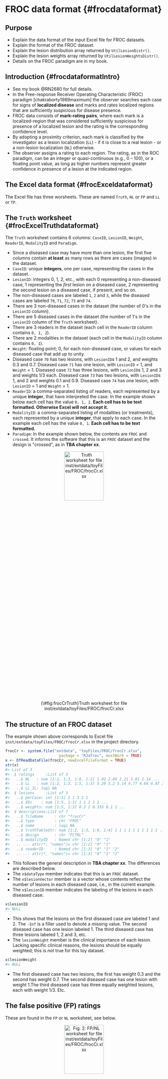 # FROC data format {#frocdataformat}



## Purpose
* Explain the data format of the input Excel file for FROC datasets. 
* Explain the format of the FROC dataset.
* Explain the lesion distribution array returned by `UtilLesionDistr()`.
* Explain the lesion weights array returned by `UtilLesionWeightsDistr()`.
* Details on the FROC paradigm are in my book.

## Introduction {#frocdataformatIntro}
* See my book @RN2680 for full details.
* In the Free-response Receiver Operating Characteristic (FROC) paradigm [chakraborty1989maximum] the observer searches each case for signs of **localized disease** and marks and rates localized regions that are sufficiently suspicious for disease presence. 
* FROC data consists of **mark-rating pairs**, where each mark is a localized-region that was considered sufficiently suspicious for presence of a localized lesion and the rating is the corresponding confidence level. 
* By adopting a proximity criterion, each mark is classified by the investigator as a lesion localization (`LL`) - if it is close to a real lesion - or a non-lesion localization (`NL`) otherwise. 
* The observer assigns a rating to each region. The rating, as in the ROC paradigm, can be an integer or quasi-continuous (e.g., 0 – 100), or a floating point value, as long as higher numbers represent greater confidence in presence of a lesion at the indicated region.

## The Excel data format {#frocExceldataformat}
The Excel file has three worsheets. These are named `Truth`, `NL` or `FP` and `LL` or `TP`. 

## The `Truth` worksheet {#frocExcelTruthdataformat}

The `Truth` worksheet contains 6 columns: `CaseID`, `LesionID`, `Weight`, `ReaderID`, `ModalityID` and `Paradigm`. 

* Since a diseased case may have more than one lesion, the first five columns contain **at least** as many rows as there are cases (images) in the dataset. 
* `CaseID`: unique **integers**, one per case, representing the cases in the dataset. 
* `LesionID`: integers 0, 1, 2, etc., with each 0 representing a non-diseased case, 1 representing the *first* lesion on a diseased case, 2 representing the second lesion on a diseased case, if present, and so on. 
* The non-diseased cases are labeled `1`, `2` and `3`, while the diseased cases are labeled `70`, `71`, `72`, `73` and `74`.
* There are 3 non-diseased cases in the dataset (the number of 0's in the `LesionID` column).
* There are 5 diseased cases in the dataset (the number of 1's in the `LesionID` column of the `Truth` worksheet). 
* There are 3 readers in the dataset (each cell in the `ReaderID` column contains `0, 1, 2`).
* There are 2 modalities in the dataset (each cell in the `ModalityID` column contains `0, 1`).
* `Weight`: floating point; 0, for each non-diseased case, or values for each diseased case that add up to unity.  
* Diseased case `70` has two lesions, with `LesionID`s 1 and 2, and weights 0.3 and 0.7. Diseased case `71` has one lesion, with `LesionID` = 1, and `Weight` = 1. Diseased case `72` has three lesions, with `LesionID`s 1, 2 and 3 and weights 1/3 each. Diseased case `73` has two lesions, with `LesionID`s 1, and 2 and weights 0.1 and 0.9. Diseased case `74` has one lesion, with `LesionID` = 1 and `Weight` = 1.
* `ReaderID`: a comma-separated listing of readers, each represented by a unique **integer**, that have interpreted the case. In the example shown below each cell has the value `0, 1, 2`. **Each cell has to be text formatted. Otherwise Excel will not accept it.**
* `ModalityID`: a comma-separated listing of modalities (or treatments), each represented by a unique **integer**, that apply to each case. In the example each cell has the value `0, 1`. **Each cell has to be text formatted.**
* `Paradigm`: In the example shown below, the contents are `FROC` and `crossed`. It informs the software that this is an `FROC` dataset and the design is "crossed", as in **TBA chapter xx**.

<div class="figure" style="text-align: center">
<img src="images/frocCrTruth.png" alt="Truth worksheet for file inst/extdata/toyFiles/FROC/frocCr.xlsx" width="50%" height="20%" />
<p class="caption">(\#fig:frocCrTruth)Truth worksheet for file inst/extdata/toyFiles/FROC/frocCr.xlsx</p>
</div>


## The structure of an FROC dataset
The example shown above corresponds to Excel file `inst/extdata/toyFiles/FROC/frocCr.xlsx` in the project directory. 


```r
frocCr <- system.file("extdata", "toyFiles/FROC/frocCr.xlsx",
                        package = "RJafroc", mustWork = TRUE)
x <- DfReadDataFile(frocCr, newExcelFileFormat = TRUE)
str(x)
#> List of 3
#>  $ ratings     :List of 3
#>   ..$ NL   : num [1:2, 1:3, 1:8, 1:2] 1.02 2.89 2.21 3.01 2.14 ...
#>   ..$ LL   : num [1:2, 1:3, 1:5, 1:3] 5.28 5.2 5.14 4.77 4.66 4.87 3.01 3.27 3.31 3.19 ...
#>   ..$ LL_IL: logi NA
#>  $ lesions     :List of 3
#>   ..$ perCase: int [1:5] 2 1 3 2 1
#>   ..$ IDs    : num [1:5, 1:3] 1 1 1 1 1 ...
#>   ..$ weights: num [1:5, 1:3] 0.3 1 0.333 0.1 1 ...
#>  $ descriptions:List of 7
#>   ..$ fileName     : chr "frocCr"
#>   ..$ type         : chr "FROC"
#>   ..$ name         : logi NA
#>   ..$ truthTableStr: num [1:2, 1:3, 1:8, 1:4] 1 1 1 1 1 1 1 1 1 1 ...
#>   ..$ design       : chr "FCTRL"
#>   ..$ modalityID   : Named chr [1:2] "0" "1"
#>   .. ..- attr(*, "names")= chr [1:2] "0" "1"
#>   ..$ readerID     : Named chr [1:3] "0" "1" "2"
#>   .. ..- attr(*, "names")= chr [1:3] "0" "1" "2"
```

* This follows the general description in **TBA chapter xx**. The differences are described below.
* The `x$dataType` member indicates that this is an `FROC` dataset. 
* The `x$lesionVector` member is a vector whose contents reflect the number of lesions in each diseased case, i.e.,  in the current example.
* The `x$lesionID` member indicates the labeling of the lesions in each diseased case.


```r
x$lesionID
#> NULL
```

* This shows that the lesions on the first diseased case are labeled 1 and 2. The `-Inf` is a filler used to denote a missing value. The second diseased case has one lesion labeled 1. The third diseased case has three lesions labeled 1, 2 and 3, etc.
* The `lesionWeight` member is the clinical importance of each lesion. Lacking specific clinical reasons, the lesions should be equally weighted; this is *not* true for this toy dataset.


```r
x$lesionWeight
#> NULL
```

* The first diseased case has two lesions, the first has weight 0.3 and the second has weight 0.7. The second diseased case has one lesion with weight 1.The third diseased case has three equally weighted lesions, each with weight 1/3. Etc.

## The false positive (FP) ratings
These are found in the `FP` or `NL` worksheet, see below.
<div class="figure" style="text-align: center">
<img src="images/frocCrNL.png" alt="Fig. 2: FP/NL worksheet for file inst/extdata/toyFiles/FROC/frocCr.xlsx" width="50%" height="20%" />
<p class="caption">(\#fig:frocCrNL)Fig. 2: FP/NL worksheet for file inst/extdata/toyFiles/FROC/frocCr.xlsx</p>
</div>

* It consists of 4 columns, of equal length. **The common length is unpredictable.** It could be zero if the dataset has no NL marks (a distinct possibility if the lesions are very easy to find and the modality and/or observer has high performance). All one knows is that the common length is an integer greater than or equal to zero.
* In the example dataset, the common length is 0.
* `ReaderID`: the reader labels: these must be `0`, `1`, or `2`, as declared in the `Truth` worksheet. 
* `ModalityID`: the modality labels: must be `0` or `1`, as declared in the `Truth` worksheet. 
* `CaseID`: the labels of cases with `NL` marks. In the FROC paradigm, `NL` events can occur on non-diseased **and** diseased cases. 
* `FP_Rating`: the floating point ratings of `NL` marks. Each row of this worksheet yields a rating corresponding to the values of `ReaderID`, `ModalityID` and `CaseID` for that row.
* For `ModalityID` 0, `ReaderID` 0 and `CaseID` 1 (the first non-diseased case declared in the `Truth` worksheet), there is a single `NL` mark that was rated , corresponding to row 2 of the `FP` worksheet.
* Diseased cases with `NL` marks are also declared in the `FP` worksheet. Some examples are seen at rows 15, 16 and 21-23 of the `FP` worksheet. 
* Rows 21 and 22 show that `caseID` = 71 got two `NL` marks, rated . 
* That this is the *only* case with two marks determines the length of the fourth dimension of the `x$NL` list member, 0 in the current example. Absent this case, the length would have been one.
* In general, the case with the most `NL` marks determines the length of the fourth dimension of the `x$NL` list member.
* The reader should convince oneself that the ratings in `x$NL` reflect the contents of the `FP` worksheet.

## The true positive (TP) ratings
These are found in the `TP` or `LL` worksheet, see below.

<div class="figure" style="text-align: center">
<img src="images/frocCrLL.png" alt="Fig. 3: TP/LL worksheet for file inst/extdata/toyFiles/FROC/frocCr.xlsx" width="50%" height="20%" />
<p class="caption">(\#fig:frocCrLL)Fig. 3: TP/LL worksheet for file inst/extdata/toyFiles/FROC/frocCr.xlsx</p>
</div>

* This worksheet can only have diseased cases. The presence of a non-diseased case in this worksheet will generate an error.
* The common vertical length, 31 in this example, is a-priori unpredictable. Given the structure of the `Truth` worsheet for this dataset, the maximum length would be 9 times 2 times 3, assuming every lesion is marked for each modality, reader and diseased case. The 9 comes from the total number of non-zero entries in the `LesionID` column of the `Truth` worksheet.
* The fact that the length is smaller than the maximum length means that there are combinations of modality, reader and diseased cases on which some lesions were not marked.
* As an example, the first lesion in `CaseID` equal to `70` was marked (and rated ) in `ModalityID` `0` and `ReaderID` `0`. 
* The length of the fourth dimension of the `x$LL` list member, 0 in the present example, is determined by the diseased case with the most lesions in the `Truth` worksheet.
* The reader should convince oneself that the ratings in `x$LL` reflect the contents of the `TP` worksheet.

## On the distribution of numbers of lesions in abnormal cases  
* Consider a much larger dataset, `dataset11`, with structure as shown below:


```r
x <- dataset11
str(x)
#> List of 3
#>  $ ratings     :List of 3
#>   ..$ NL   : num [1:4, 1:5, 1:158, 1:4] -Inf -Inf -Inf -Inf -Inf ...
#>   ..$ LL   : num [1:4, 1:5, 1:115, 1:20] -Inf -Inf -Inf -Inf -Inf ...
#>   ..$ LL_IL: logi NA
#>  $ lesions     :List of 3
#>   ..$ perCase: int [1:115] 6 4 7 1 3 3 3 8 11 2 ...
#>   ..$ IDs    : num [1:115, 1:20] 1 1 1 1 1 1 1 1 1 1 ...
#>   ..$ weights: num [1:115, 1:20] 0.167 0.25 0.143 1 0.333 ...
#>  $ descriptions:List of 7
#>   ..$ fileName     : chr "dataset11"
#>   ..$ type         : chr "FROC"
#>   ..$ name         : chr "DOBBINS-1"
#>   ..$ truthTableStr: num [1:4, 1:5, 1:158, 1:21] 1 1 1 1 1 1 1 1 1 1 ...
#>   ..$ design       : chr "FCTRL"
#>   ..$ modalityID   : Named chr [1:4] "1" "2" "3" "4"
#>   .. ..- attr(*, "names")= chr [1:4] "1" "2" "3" "4"
#>   ..$ readerID     : Named chr [1:5] "1" "2" "3" "4" ...
#>   .. ..- attr(*, "names")= chr [1:5] "1" "2" "3" "4" ...
```

* Focus for now in the 115 abnormal cases. 
* The numbers of lesions in these cases is contained in `x$lesionVector`.


```r
x$lesions$perCase
#>   [1]  6  4  7  1  3  3  3  8 11  2  4  6  2 16  5  2  8  3  4  7 11  1  4  3  4
#>  [26]  4  7  3  2  5  2  2  7  6  6  4 10 20 12  6  4  7 12  5  1  1  5  1  2  8
#>  [51]  3  1  2  2  3  2  8 16 10  1  2  2  6  3  2  2  4  6 10 11  1  2  6  2  4
#>  [76]  5  2  9  6  6  8  3  8  7  1  1  6  3  2  1  9  8  8  2  2 12  1  1  1  1
#> [101]  1  3  1  2  2  1  1  1  1  3  1  1  1  2  1
```

* For example, the first abnormal case contains 6 lesions, the second contains 4 lesions, the third contains 7 lesions, etc. and the last abnormal case contains 1 lesion.
* To get an idea of the distribution of the numbers of lesions per abnormal cases, one could interrogate this vector as shown below using the `which()` function:


```r
for (el in 1:max(x$lesions$perCase)) cat(
  "abnormal cases with", el, "lesions = ", 
  length(which(x$lesionVector == el)), "\n")
#> abnormal cases with 1 lesions =  0 
#> abnormal cases with 2 lesions =  0 
#> abnormal cases with 3 lesions =  0 
#> abnormal cases with 4 lesions =  0 
#> abnormal cases with 5 lesions =  0 
#> abnormal cases with 6 lesions =  0 
#> abnormal cases with 7 lesions =  0 
#> abnormal cases with 8 lesions =  0 
#> abnormal cases with 9 lesions =  0 
#> abnormal cases with 10 lesions =  0 
#> abnormal cases with 11 lesions =  0 
#> abnormal cases with 12 lesions =  0 
#> abnormal cases with 13 lesions =  0 
#> abnormal cases with 14 lesions =  0 
#> abnormal cases with 15 lesions =  0 
#> abnormal cases with 16 lesions =  0 
#> abnormal cases with 17 lesions =  0 
#> abnormal cases with 18 lesions =  0 
#> abnormal cases with 19 lesions =  0 
#> abnormal cases with 20 lesions =  0
```

* This tells us that 25 cases contain 1 lesion
* Likewise, 23 cases contain 2 lesions
* Etc.

### Definition of `lesDistr` array
* Let us ask what is the fraction of (abnormal) cases with 1 lesion, 2 lesions etc.


```r
for (el in 1:max(x$lesions$perCase)) cat("fraction of abnormal cases with", el, "lesions = ", 
                                              length(which(x$lesions$perCase == el))/length(x$ratings$LL[1,1,,1]), "\n")
#> fraction of abnormal cases with 1 lesions =  0.2173913 
#> fraction of abnormal cases with 2 lesions =  0.2 
#> fraction of abnormal cases with 3 lesions =  0.1130435 
#> fraction of abnormal cases with 4 lesions =  0.08695652 
#> fraction of abnormal cases with 5 lesions =  0.04347826 
#> fraction of abnormal cases with 6 lesions =  0.09565217 
#> fraction of abnormal cases with 7 lesions =  0.05217391 
#> fraction of abnormal cases with 8 lesions =  0.06956522 
#> fraction of abnormal cases with 9 lesions =  0.0173913 
#> fraction of abnormal cases with 10 lesions =  0.02608696 
#> fraction of abnormal cases with 11 lesions =  0.02608696 
#> fraction of abnormal cases with 12 lesions =  0.02608696 
#> fraction of abnormal cases with 13 lesions =  0 
#> fraction of abnormal cases with 14 lesions =  0 
#> fraction of abnormal cases with 15 lesions =  0 
#> fraction of abnormal cases with 16 lesions =  0.0173913 
#> fraction of abnormal cases with 17 lesions =  0 
#> fraction of abnormal cases with 18 lesions =  0 
#> fraction of abnormal cases with 19 lesions =  0 
#> fraction of abnormal cases with 20 lesions =  0.008695652
```

* This tells us that fraction 0.217 of (abnormal) cases contain 1 lesion
* And fraction 0.2 of (abnormal) cases contain 2 lesions
* Etc.
* This information is contained the the `lesDistr` array
* It is coded in the `Utility` function `UtilLesionDistr()` 


```r
lesDistr <- UtilLesionDistr(x)
lesDistr
#>       [,1]        [,2]
#>  [1,]    1 0.217391304
#>  [2,]    2 0.200000000
#>  [3,]    3 0.113043478
#>  [4,]    4 0.086956522
#>  [5,]    5 0.043478261
#>  [6,]    6 0.095652174
#>  [7,]    7 0.052173913
#>  [8,]    8 0.069565217
#>  [9,]    9 0.017391304
#> [10,]   10 0.026086957
#> [11,]   11 0.026086957
#> [12,]   12 0.026086957
#> [13,]   16 0.017391304
#> [14,]   20 0.008695652
```

* The `UtilLesionDistr()` function returns an array with two columns and number of rows equal to the number of distinct values of lesions per case.
* The first column contains the number of distinct values of lesions per case, 14 in the current example.
* The second column contains the fraction of diseased cases with the number of lesions indicated in the first column.
* The second column must sum to unity


```r
sum(UtilLesionDistr(x)[,2])
#> [1] 1
```

* The lesion distribution array will come in handy when it comes to predicting the operating characteristics from using the Radiological Search Model (RSM), as detailed in Chapter 17 of my book.


## Definition of `lesWghtDistr` array
* This is returned by `UtilLesionWeightsDistr()`.
* This contains the same number of rows as `lesDistr`.
* The number of columns is one plus the number of rows as `lesDistr`.
* The first column contains the number of distinct values of lesions per case, 14 in the current example.
* The second column contains the weights of cases with number of lesions per case corresponding to row 1.
* The third column contains the weights of cases with number of lesions per case corresponding to row 2.
* Etc.
* Missing values are filled with `-Inf`.


```r
lesWghtDistr <- UtilLesionWeightsDistr(x)
cat("dim(lesDistr) =", dim(lesDistr),"\n")
#> dim(lesDistr) = 14 2
cat("dim(lesWghtDistr) =", dim(lesWghtDistr),"\n")
#> dim(lesWghtDistr) = 14 21
cat("lesWghtDistr = \n\n")
#> lesWghtDistr =
lesWghtDistr
#>       [,1]       [,2]       [,3]       [,4]       [,5]       [,6]       [,7]
#>  [1,]    1 1.00000000       -Inf       -Inf       -Inf       -Inf       -Inf
#>  [2,]    2 0.50000000 0.50000000       -Inf       -Inf       -Inf       -Inf
#>  [3,]    3 0.33333333 0.33333333 0.33333333       -Inf       -Inf       -Inf
#>  [4,]    4 0.25000000 0.25000000 0.25000000 0.25000000       -Inf       -Inf
#>  [5,]    5 0.20000000 0.20000000 0.20000000 0.20000000 0.20000000       -Inf
#>  [6,]    6 0.16666667 0.16666667 0.16666667 0.16666667 0.16666667 0.16666667
#>  [7,]    7 0.14285714 0.14285714 0.14285714 0.14285714 0.14285714 0.14285714
#>  [8,]    8 0.12500000 0.12500000 0.12500000 0.12500000 0.12500000 0.12500000
#>  [9,]    9 0.11111111 0.11111111 0.11111111 0.11111111 0.11111111 0.11111111
#> [10,]   10 0.10000000 0.10000000 0.10000000 0.10000000 0.10000000 0.10000000
#> [11,]   11 0.09090909 0.09090909 0.09090909 0.09090909 0.09090909 0.09090909
#> [12,]   12 0.08333333 0.08333333 0.08333333 0.08333333 0.08333333 0.08333333
#> [13,]   16 0.06250000 0.06250000 0.06250000 0.06250000 0.06250000 0.06250000
#> [14,]   20 0.05000000 0.05000000 0.05000000 0.05000000 0.05000000 0.05000000
#>             [,8]       [,9]      [,10]      [,11]      [,12]      [,13]  [,14]
#>  [1,]       -Inf       -Inf       -Inf       -Inf       -Inf       -Inf   -Inf
#>  [2,]       -Inf       -Inf       -Inf       -Inf       -Inf       -Inf   -Inf
#>  [3,]       -Inf       -Inf       -Inf       -Inf       -Inf       -Inf   -Inf
#>  [4,]       -Inf       -Inf       -Inf       -Inf       -Inf       -Inf   -Inf
#>  [5,]       -Inf       -Inf       -Inf       -Inf       -Inf       -Inf   -Inf
#>  [6,]       -Inf       -Inf       -Inf       -Inf       -Inf       -Inf   -Inf
#>  [7,] 0.14285714       -Inf       -Inf       -Inf       -Inf       -Inf   -Inf
#>  [8,] 0.12500000 0.12500000       -Inf       -Inf       -Inf       -Inf   -Inf
#>  [9,] 0.11111111 0.11111111 0.11111111       -Inf       -Inf       -Inf   -Inf
#> [10,] 0.10000000 0.10000000 0.10000000 0.10000000       -Inf       -Inf   -Inf
#> [11,] 0.09090909 0.09090909 0.09090909 0.09090909 0.09090909       -Inf   -Inf
#> [12,] 0.08333333 0.08333333 0.08333333 0.08333333 0.08333333 0.08333333   -Inf
#> [13,] 0.06250000 0.06250000 0.06250000 0.06250000 0.06250000 0.06250000 0.0625
#> [14,] 0.05000000 0.05000000 0.05000000 0.05000000 0.05000000 0.05000000 0.0500
#>        [,15]  [,16]  [,17] [,18] [,19] [,20] [,21]
#>  [1,]   -Inf   -Inf   -Inf  -Inf  -Inf  -Inf  -Inf
#>  [2,]   -Inf   -Inf   -Inf  -Inf  -Inf  -Inf  -Inf
#>  [3,]   -Inf   -Inf   -Inf  -Inf  -Inf  -Inf  -Inf
#>  [4,]   -Inf   -Inf   -Inf  -Inf  -Inf  -Inf  -Inf
#>  [5,]   -Inf   -Inf   -Inf  -Inf  -Inf  -Inf  -Inf
#>  [6,]   -Inf   -Inf   -Inf  -Inf  -Inf  -Inf  -Inf
#>  [7,]   -Inf   -Inf   -Inf  -Inf  -Inf  -Inf  -Inf
#>  [8,]   -Inf   -Inf   -Inf  -Inf  -Inf  -Inf  -Inf
#>  [9,]   -Inf   -Inf   -Inf  -Inf  -Inf  -Inf  -Inf
#> [10,]   -Inf   -Inf   -Inf  -Inf  -Inf  -Inf  -Inf
#> [11,]   -Inf   -Inf   -Inf  -Inf  -Inf  -Inf  -Inf
#> [12,]   -Inf   -Inf   -Inf  -Inf  -Inf  -Inf  -Inf
#> [13,] 0.0625 0.0625 0.0625  -Inf  -Inf  -Inf  -Inf
#> [14,] 0.0500 0.0500 0.0500  0.05  0.05  0.05  0.05
```

* Row 3 corresponds to 3 lesions per case and the weights are 1/3, 1/3 and 1/3.
* Row 13 corresponds to 16 lesions per case and the weights are 0.06250000, 0.06250000, ..., repeated 13 times.
* Note that the number of rows is less than the maximum number of lesions per case (20).
* This is because some configurations of lesions per case (e.g., cases with 13 lesions per case) do not occur in this dataset. 

## Summary{#frocdataformat-Summary}
* The FROC dataset has far less regularity in structure as compared to an ROC dataset.
* The length of the first dimension of either `x$NL` or `x$LL` list members is the total number of modalities, 2 in the current example.
* The length of the second dimension of either `x$NL` or `x$LL` list members is the total number of readers, 3 in the current example.
* The length of the third dimension of `x$NL` is the total number of cases, 8 in the current example. The first three positions account for `NL` marks on non-diseased cases and the remaining 5 positions account for `NL` marks on diseased cases.
* The length of the third dimension of `x$LL` is the total number of diseased cases, 5 in the current example. 
* The length of the fourth dimension of `x$NL` is determined by the case (diseased or non-diseased) with the most `NL` marks, 2 in the current example.
* The length of the fourth dimension of `x$LL` is determined by the diseased case with the most lesions, 3 in the current example.

## Discussion{#frocdataformat-Discussion}
## References {#frocdataformat-references}

